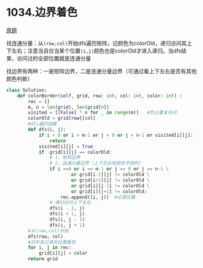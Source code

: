 # 1034.边界着色

[原题](https://leetcode-cn.com/problems/coloring-a-border/)

找连通分量：从`(row,col)`开始dfs遍历矩阵，记颜色为colorOld，递归访问其上下左右；注意当且仅当某个位置`(i,j)`颜色也是colorOld才进入递归。当dfs结束，访问过的全部位置就是连通分量

找边界有两种：一是矩阵边界，二是连通分量边界（可通过看上下左右是否有其他颜色判断）

```python
class Solution:
    def colorBorder(self, grid, row: int, col: int, color: int) :
        rec = []
        m, n = len(grid), len(grid[0])
        visited = [[False] * n for _ in range(m)]	#防止重复访问
        colorOld = grid[row][col]
        #dfs遍历函数
        def dfs(i, j):
            if i < 0 or i > m-1 or j < 0 or j > n-1 or visited[i][j]:	#递归出口
                return
            visited[i][j] = True
            if  grid[i][j] == colorOld:
                # 1、矩阵边界
                # 2、连通分量边界（上下左右有颜色不同的）
                if i ==0 or i == m-1 or j == 0 or j == n-1 \
                        or grid[i-1][j] != colorOld \
                        or grid[i+1][j] != colorOld \
                        or grid[i][j-1] != colorOld \
                        or grid[i][j+1] != colorOld:
                    rec.append((i, j))  #记录位置
                # 递归访问上下左右
                dfs(i - 1, j)
                dfs(i + 1, j)
                dfs(i, j - 1)
                dfs(i, j + 1)
	    #从(row,col)开始
        dfs(row, col)
        #将所有记录的位置着色
        for i, j in rec:
            grid[i][j] = color
        return grid
```